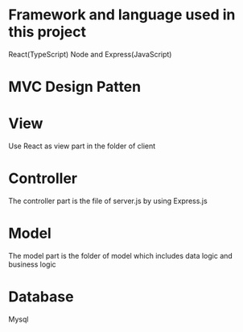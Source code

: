 # Framework and language used in this project
React(TypeScript) Node and Express(JavaScript)
# MVC Design Patten
# View 
Use React as view part in the folder of client
# Controller
The controller part is the file of server.js by using Express.js
# Model
The model part is the folder of model which includes data logic and business logic
# Database
Mysql
